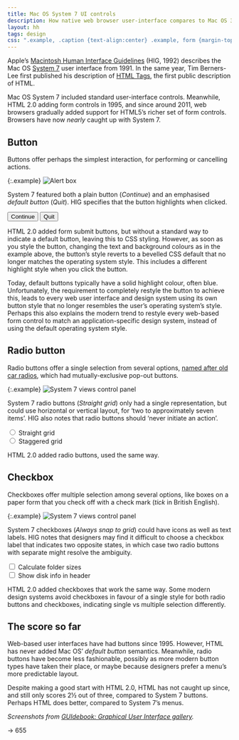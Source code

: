 ```yaml
---
title: Mac OS System 7 UI controls
description: How native web browser user-interface compares to Mac OS 31 years ago
layout: hh
tags: design
css: ".example, .caption {text-align:center} .example, form {margin-top:1.5em} .caption{font-size:0.9em; width:44.5em; color:#DF5A49;margin:0.5em 0 1.5em} form {background:#eee;padding:1em} .primary{color:white;background-color:#428bca} input[type=number] {width:5.5em}"
---
```


Apple’s
[Macintosh Human Interface Guidelines](https://dl.acm.org/doi/book/10.5555/573097) 
(HIG, 1992) describes the Mac OS 
[System 7](https://en.wikipedia.org/wiki/System_7) user interface from 1991.
In the same year, Tim Berners-Lee first published his description of
[HTML Tags](http://info.cern.ch/hypertext/WWW/MarkUp/Tags.html),
the first public description of HTML.

Mac OS System 7 included standard user-interface controls.
Meanwhile, HTML 2.0 adding form controls in 1995, and since around 2011, web browsers gradually added support for HTML5’s richer set of form controls.
Browsers have now _nearly_ caught up with System 7.

## Button

Buttons offer perhaps the simplest interaction, for performing or cancelling actions.

{:.example}
![Alert box](system-7/alert-box-note.webp)

System 7 featured both a plain button (_Continue_) and an emphasised _default button_ (_Quit_).
HIG specifies that the button highlights when clicked.

<form>
<button>Continue</button> <button class=primary>Quit</button>
</form>

HTML 2.0 added form submit buttons, but without a standard way to indicate a default button, leaving this to CSS styling.
However, as soon as you style the button, changing the text and background colours as in the example above, the button’s style reverts to a bevelled CSS default that no longer matches the operating system style.
This includes a different highlight style when you click the button.

Today, default buttons typically have a solid highlight colour, often blue.
Unfortunately, the requirement to completely restyle the button to achieve this, leads to every web user interface and design system using its own button style that no longer resembles the user’s operating system’s style.
Perhaps this also explains the modern trend to restyle every web-based form control to match an application-specific design system, instead of using the default operating system style.

## Radio button

Radio buttons offer a single selection from several options,
[named after old car radios](https://en.wikipedia.org/wiki/Radio_button#Etymology),
which had mutually-exclusive pop-out buttons.

{:.example}
![System 7 views control panel](system-7/control-panel-views.webp)

System 7 radio buttons (_Straight grid_) only had a single representation, but could use horizontal or vertical layout, for ‘two to approximately seven items’.
HIG also notes that radio buttons should ‘never initiate an action’.

<form>
<input type=radio name=grid value=1> Straight grid
<br><input type=radio name=grid value=2> Staggered grid
</form>

HTML 2.0 added radio buttons, used the same way.

## Checkbox

Checkboxes offer multiple selection among several options, like boxes on a paper form that you check off with a check mark (_tick_ in British English).

{:.example}
![System 7 views control panel](system-7/control-panel-views.webp)

System 7 checkboxes (_Always snap to grid_) could have icons as well as text labels.
HIG notes that designers may find it difficult to choose a checkbox label that indicates two opposite states, in which case two radio buttons with separate might resolve the ambiguity.

<form>
<input type=checkbox value=1> Calculate folder sizes
<br><input type=checkbox value=2> Show disk info in header
</form>

HTML 2.0 added checkboxes that work the same way.
Some modern design systems avoid checkboxes in favour of a single style for both radio buttons and checkboxes, indicating single vs multiple selection differently.

## The score so far

Web-based user interfaces have had buttons since 1995.
However, HTML has never added Mac OS’ _default button_ semantics.
Meanwhile, radio buttons have become less fashionable, possibly as more modern button types have taken their place, or maybe because designers prefer a menu’s more predictable layout.

Despite making a good start with HTML 2.0, HTML has not caught up since, and still only scores 2½ out of three, compared to System 7 buttons.
Perhaps HTML does better, compared to System 7’s menus.

_Screenshots from
[GUIdebook: Graphical User Interface gallery](https://guidebookgallery.org/screenshots/macos70)._

-> 655

